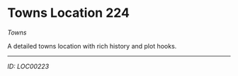# Towns Location 224

*Towns*

A detailed towns location with rich history and plot hooks.

---
*ID: LOC00223*